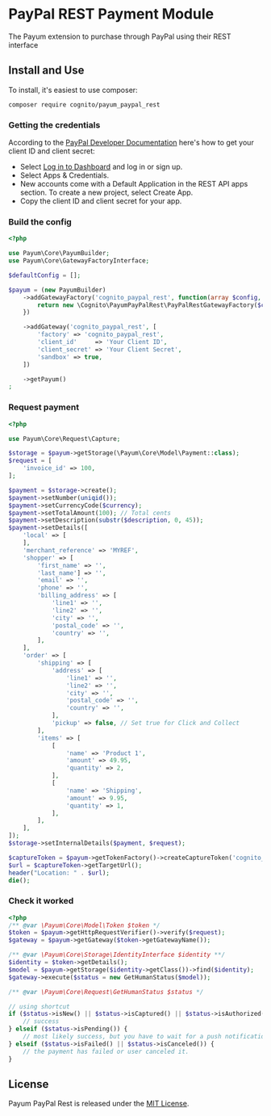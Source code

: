 # PayPal REST Payment Module

The Payum extension to purchase through PayPal using their REST interface

## Install and Use

To install, it's easiest to use composer:

    composer require cognito/payum_paypal_rest

### Getting the credentials

According to the [PayPal Developer Documentation](https://developer.paypal.com/api/rest/)
here's how to get your client ID and client secret:

* Select [Log in to Dashboard](https://developer.paypal.com/dashboard/) and log in or sign up.
* Select Apps & Credentials.
* New accounts come with a Default Application in the REST API apps section. To create a new project, select Create App.
* Copy the client ID and client secret for your app.

### Build the config

```php
<?php

use Payum\Core\PayumBuilder;
use Payum\Core\GatewayFactoryInterface;

$defaultConfig = [];

$payum = (new PayumBuilder)
    ->addGatewayFactory('cognito_paypal_rest', function(array $config, GatewayFactoryInterface $coreGatewayFactory) {
        return new \Cognito\PayumPayPalRest\PayPalRestGatewayFactory($config, $coreGatewayFactory);
    })

    ->addGateway('cognito_paypal_rest', [
        'factory' => 'cognito_paypal_rest',
        'client_id'     => 'Your Client ID',
        'client_secret' => 'Your Client Secret',
        'sandbox' => true,
    ])

    ->getPayum()
;
```

### Request payment

```php
<?php

use Payum\Core\Request\Capture;

$storage = $payum->getStorage(\Payum\Core\Model\Payment::class);
$request = [
    'invoice_id' => 100,
];

$payment = $storage->create();
$payment->setNumber(uniqid());
$payment->setCurrencyCode($currency);
$payment->setTotalAmount(100); // Total cents
$payment->setDescription(substr($description, 0, 45));
$payment->setDetails([
    'local' => [
    ],
    'merchant_reference' => 'MYREF',
    'shopper' => [
        'first_name' => '',
        'last_name'] => '',
        'email' => '',
        'phone' => '',
        'billing_address' => [
            'line1' => '',
            'line2' => '',
            'city' => '',
            'postal_code' => '',
            'country' => '',
        ],
    ],
    'order' => [
        'shipping' => [
            'address' => [
                'line1' => '',
                'line2' => '',
                'city' => '',
                'postal_code' => '',
                'country' => '',
            ],
            'pickup' => false, // Set true for Click and Collect
        ],
        'items' => [
            [
                'name' => 'Product 1',
                'amount' => 49.95,
                'quantity' => 2,
            ],
            [
                'name' => 'Shipping',
                'amount' => 9.95,
                'quantity' => 1,
            ],
        ],
    ],
]);
$storage->setInternalDetails($payment, $request);

$captureToken = $payum->getTokenFactory()->createCaptureToken('cognito_paypal_rest', $payment, 'done.php');
$url = $captureToken->getTargetUrl();
header("Location: " . $url);
die();
```

### Check it worked

```php
<?php
/** @var \Payum\Core\Model\Token $token */
$token = $payum->getHttpRequestVerifier()->verify($request);
$gateway = $payum->getGateway($token->getGatewayName());

/** @var \Payum\Core\Storage\IdentityInterface $identity **/
$identity = $token->getDetails();
$model = $payum->getStorage($identity->getClass())->find($identity);
$gateway->execute($status = new GetHumanStatus($model));

/** @var \Payum\Core\Request\GetHumanStatus $status */

// using shortcut
if ($status->isNew() || $status->isCaptured() || $status->isAuthorized()) {
    // success
} elseif ($status->isPending()) {
    // most likely success, but you have to wait for a push notification.
} elseif ($status->isFailed() || $status->isCanceled()) {
    // the payment has failed or user canceled it.
}
```

## License

Payum PayPal Rest is released under the [MIT License](LICENSE).
